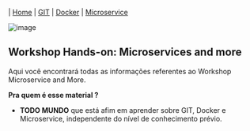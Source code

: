 | [Home](https://gabrielbabler.github.io/handson_microservice/) | [GIT](https://gabrielbabler.github.io/handson_microservice/git) | [Docker](https://gabrielbabler.github.io/handson_microservice/docker) | [Microservice](https://gabrielbabler.github.io/handson_microservice/microservice/)

![image](https://user-images.githubusercontent.com/18057391/79079622-a291ae00-7ce6-11ea-8ac2-8f4d72a43ad2.png)

## Workshop Hands-on: Microservices and more

Aqui você encontrará todas as informações referentes ao Workshop Microservice and More.

**Pra quem é esse material ?** 
- **TODO MUNDO** que está afim em aprender sobre GIT, Docker e Microservice, independente do nível de conhecimento prévio.
